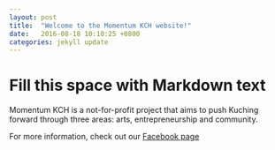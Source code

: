 ```yaml
---
layout: post
title:  "Welcome to the Momentum KCH website!"
date:   2016-08-18 10:10:25 +0800
categories: jekyll update
---
```

# Fill this space with Markdown text
Momentum KCH is a not-for-profit project that aims to push Kuching forward through three areas: arts, entrepreneurship and community.

For more information, check out our [Facebook page](https://www.facebook.com/momentumkch/)
